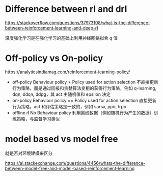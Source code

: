 # Difference between rl and drl

https://stackoverflow.com/questions/37973108/what-is-the-difference-between-reinforcement-learning-and-deep-rl

深度强化学习是在强化学习的基础上利用神经网络拟合 q 值

# Off-policy vs On-policy

https://analyticsindiamag.com/reinforcement-learning-policy/

- off-policy Behaviour policy ≠ Policy used for action selection 不直接更新行为策略，而是通过回报和贪婪算法变相的获得行为策略，例如 q-learning, dqn, ddqn, ddpg，其 act 由随机值和 epsilon 决定
- on-policy Behaviour policy == Policy used for action selection 直接更新行为策略，act 和评估策略是一致的，例如 sarsa, ppo, trpo
- offline rl No Behaviour policy 利用离线数据（例如随机行为产生的数据）训练策略，与监督学习类似

# model based vs model free

就是否对环境建模来区分

https://ai.stackexchange.com/questions/4456/whats-the-difference-between-model-free-and-model-based-reinforcement-learning
